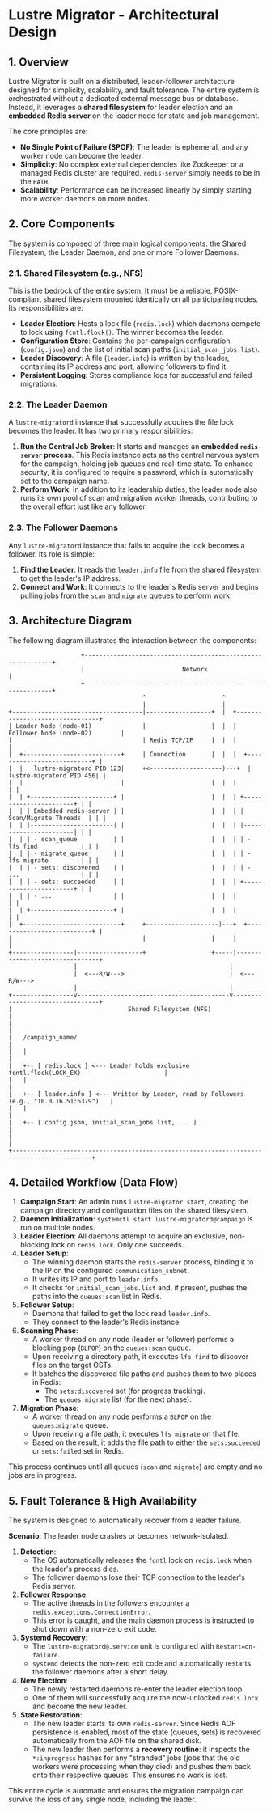 # Lustre Migrator - Architectural Design

## 1. Overview

Lustre Migrator is built on a distributed, leader-follower architecture designed for simplicity, scalability, and fault tolerance. The entire system is orchestrated without a dedicated external message bus or database. Instead, it leverages a **shared filesystem** for leader election and an **embedded Redis server** on the leader node for state and job management.

The core principles are:
-   **No Single Point of Failure (SPOF)**: The leader is ephemeral, and any worker node can become the leader.
-   **Simplicity**: No complex external dependencies like Zookeeper or a managed Redis cluster are required. `redis-server` simply needs to be in the `PATH`.
-   **Scalability**: Performance can be increased linearly by simply starting more worker daemons on more nodes.

## 2. Core Components

The system is composed of three main logical components: the Shared Filesystem, the Leader Daemon, and one or more Follower Daemons.

### 2.1. Shared Filesystem (e.g., NFS)

This is the bedrock of the entire system. It must be a reliable, POSIX-compliant shared filesystem mounted identically on all participating nodes. Its responsibilities are:
-   **Leader Election**: Hosts a lock file (`redis.lock`) which daemons compete to lock using `fcntl.flock()`. The winner becomes the leader.
-   **Configuration Store**: Contains the per-campaign configuration (`config.json`) and the list of initial scan paths (`initial_scan_jobs.list`).
-   **Leader Discovery**: A file (`leader.info`) is written by the leader, containing its IP address and port, allowing followers to find it.
-   **Persistent Logging**: Stores compliance logs for successful and failed migrations.

### 2.2. The Leader Daemon

A `lustre-migratord` instance that successfully acquires the file lock becomes the leader. It has two primary responsibilities:
1.  **Run the Central Job Broker**: It starts and manages an **embedded `redis-server` process**. This Redis instance acts as the central nervous system for the campaign, holding job queues and real-time state. To enhance security, it is configured to require a password, which is automatically set to the campaign name.
2.  **Perform Work**: In addition to its leadership duties, the leader node also runs its own pool of scan and migration worker threads, contributing to the overall effort just like any follower.

### 2.3. The Follower Daemons

Any `lustre-migratord` instance that fails to acquire the lock becomes a follower. Its role is simple:
1.  **Find the Leader**: It reads the `leader.info` file from the shared filesystem to get the leader's IP address.
2.  **Connect and Work**: It connects to the leader's Redis server and begins pulling jobs from the `scan` and `migrate` queues to perform work.

## 3. Architecture Diagram

The following diagram illustrates the interaction between the components:

```ascii
                    +-------------------------------------------------------------+
                    |                           Network                           |
                    +-------------------------------------------------------------+
                                     ^                     ^
                                     |                     |
+------------------------------------|------------------+  |  +--------------------------------+
| Leader Node (node-01)              |                  |  |  | Follower Node (node-02)        |
|                                    | Redis TCP/IP     |  |  |                                |
|  +---------------------------+     | Connection       |  |  |  +---------------------------+ |
|  |   lustre-migratord PID 123|     +<--------------------)---+  |   lustre-migratord PID 456| |
|  |                           |                        |  |  |                           | |
|  | +-----------------------+ |                        |  |  | +-----------------------+ | |
|  | | Embedded redis-server | |                        |  |  | | Scan/Migrate Threads  | | |
|  | |-----------------------| |                        |  |  | |-----------------------| | |
|  | | - scan_queue          | |                        |  |  | | - lfs find            | | |
|  | | - migrate_queue       | |                        |  |  | | - lfs migrate         | | |
|  | | - sets: discovered    | |                        |  |  | | - ...                 | | |
|  | | - sets: succeeded     | |                        |  |  | +-----------------------+ | |
|  | | - ...                 | |                        |  |  |                           | |
|  | +-----------------------+ |                        |  |  |                           | |
|  +---------------------------+     +--------------------)---+  +---------------------------+ |
|                                    |                  |     |                                |
+-----------------|------------------+                  +-----|--------------------------------+
                  |                                          |
                  |  <---R/W--->                             |  <---R/W--->
                  |                                          |
+-----------------v------------------------------------------v---------------------------------+
|                                Shared Filesystem (NFS)                                     |
|                                                                                            |
|   /campaign_name/                                                                          |
|   |                                                                                        |
|   +-- [ redis.lock ] <--- Leader holds exclusive fcntl.flock(LOCK_EX)                       |
|   |                                                                                        |
|   +-- [ leader.info ] <--- Written by Leader, read by Followers (e.g., "10.0.16.51:6379")   |
|   |                                                                                        |
|   +-- [ config.json, initial_scan_jobs.list, ... ]                                         |
|                                                                                            |
+--------------------------------------------------------------------------------------------+
```

## 4. Detailed Workflow (Data Flow)

1.  **Campaign Start**: An admin runs `lustre-migrator start`, creating the campaign directory and configuration files on the shared filesystem.
2.  **Daemon Initialization**: `systemctl start lustre-migratord@campaign` is run on multiple nodes.
3.  **Leader Election**: All daemons attempt to acquire an exclusive, non-blocking lock on `redis.lock`. Only one succeeds.
4.  **Leader Setup**:
    -   The winning daemon starts the `redis-server` process, binding it to the IP on the configured `communication_subnet`.
    -   It writes its IP and port to `leader.info`.
    -   It checks for `initial_scan_jobs.list` and, if present, pushes the paths into the `queues:scan` list in Redis.
5.  **Follower Setup**:
    -   Daemons that failed to get the lock read `leader.info`.
    -   They connect to the leader's Redis instance.
6.  **Scanning Phase**:
    -   A worker thread on any node (leader or follower) performs a blocking pop (`BLPOP`) on the `queues:scan` queue.
    -   Upon receiving a directory path, it executes `lfs find` to discover files on the target OSTs.
    -   It batches the discovered file paths and pushes them to two places in Redis:
        -   The `sets:discovered` set (for progress tracking).
        -   The `queues:migrate` list (for the next phase).
7.  **Migration Phase**:
    -   A worker thread on any node performs a `BLPOP` on the `queues:migrate` queue.
    -   Upon receiving a file path, it executes `lfs migrate` on that file.
    -   Based on the result, it adds the file path to either the `sets:succeeded` or `sets:failed` set in Redis.

This process continues until all queues (`scan` and `migrate`) are empty and no jobs are in progress.

## 5. Fault Tolerance & High Availability

The system is designed to automatically recover from a leader failure.

**Scenario**: The leader node crashes or becomes network-isolated.

1.  **Detection**:
    -   The OS automatically releases the `fcntl` lock on `redis.lock` when the leader's process dies.
    -   The follower daemons lose their TCP connection to the leader's Redis server.
2.  **Follower Response**:
    -   The active threads in the followers encounter a `redis.exceptions.ConnectionError`.
    -   This error is caught, and the main daemon process is instructed to shut down with a non-zero exit code.
3.  **Systemd Recovery**:
    -   The `lustre-migratord@.service` unit is configured with `Restart=on-failure`.
    -   `systemd` detects the non-zero exit code and automatically restarts the follower daemons after a short delay.
4.  **New Election**:
    -   The newly restarted daemons re-enter the leader election loop.
    -   One of them will successfully acquire the now-unlocked `redis.lock` and become the new leader.
5.  **State Restoration**:
    -   The new leader starts its own `redis-server`. Since Redis AOF persistence is enabled, most of the state (queues, sets) is recovered automatically from the AOF file on the shared disk.
    -   The new leader then performs a **recovery routine**: it inspects the `*:inprogress` hashes for any "stranded" jobs (jobs that the old workers were processing when they died) and pushes them back onto their respective queues. This ensures no work is lost.

This entire cycle is automatic and ensures the migration campaign can survive the loss of any single node, including the leader.
